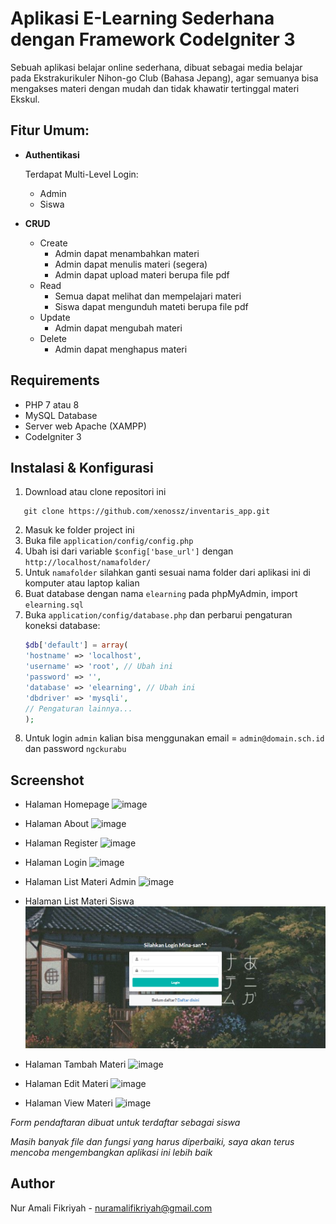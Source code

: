 # Aplikasi E-Learning Sederhana dengan Framework CodeIgniter 3

Sebuah aplikasi belajar online sederhana, dibuat sebagai media belajar pada Ekstrakurikuler Nihon-go Club (Bahasa Jepang), agar semuanya bisa mengakses materi dengan mudah dan tidak khawatir tertinggal materi Ekskul.

## Fitur Umum:

- **Authentikasi**

  Terdapat Multi-Level Login:

  - Admin
  - Siswa

- **CRUD**

  - Create
    - Admin dapat menambahkan materi
    - Admin dapat menulis materi (segera)
    - Admin dapat upload materi berupa file pdf
  - Read
    - Semua dapat melihat dan mempelajari materi
    - Siswa dapat mengunduh mateti berupa file pdf
  - Update
    - Admin dapat mengubah materi
  - Delete
    - Admin dapat menghapus materi

## Requirements

- PHP 7 atau 8
- MySQL Database
- Server web Apache (XAMPP)
- CodeIgniter 3

## Instalasi & Konfigurasi

1. Download atau clone repositori ini

```
   git clone https://github.com/xenossz/inventaris_app.git
```

2. Masuk ke folder project ini
3. Buka file `application/config/config.php`
4. Ubah isi dari variable `$config['base_url']` dengan `http://localhost/namafolder/`
5. Untuk `namafolder` silahkan ganti sesuai nama folder dari aplikasi ini di komputer atau laptop kalian
6. Buat database dengan nama `elearning` pada phpMyAdmin, import `elearning.sql`
7. Buka `application/config/database.php` dan perbarui pengaturan koneksi database:
   ```php
   $db['default'] = array(
   'hostname' => 'localhost',
   'username' => 'root', // Ubah ini
   'password' => '',
   'database' => 'elearning', // Ubah ini
   'dbdriver' => 'mysqli',
   // Pengaturan lainnya...
   );
   ```
8. Untuk login `admin` kalian bisa menggunakan email = `admin@domain.sch.id` dan password `ngckurabu`

## Screenshot

- Halaman Homepage
  ![image](screenshot/dashboard.png)

- Halaman About
  ![image](screenshot/items.png)

- Halaman Register
  ![image](screenshot/items_add.png)

- Halaman Login
  ![image](screenshot/items_edit.png)

- Halaman List Materi Admin
  ![image](screenshot/items_views.png)

- Halaman List Materi Siswa
  ![image](screenshot/login.png)

- Halaman Tambah Materi
  ![image](screenshot/register.png)

- Halaman Edit Materi
  ![image](screenshot/register.png)

- Halaman View Materi
  ![image](screenshot/register.png)

_Form pendaftaran dibuat untuk terdaftar sebagai siswa_

_Masih banyak file dan fungsi yang harus diperbaiki, saya akan terus mencoba mengembangkan aplikasi ini lebih baik_

## Author

Nur Amali Fikriyah - [nuramalifikriyah@gmail.com](mailto:nuramalifikriyah.com)
